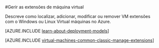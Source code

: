 <properties
 pageTitle="Gerir as extensões de máquina virtual | Microsoft Azure"
 description="Descreve como adicionar, localizar, atualizar e remover extensões para máquinas virtuais Azure, no modelo de implementação clássica."
 services="virtual-machines-linux"
 documentationCenter=""
 authors="squillace"
 manager="timlt"
 editor=""
 tags="azure-service-management"/>
<tags
 ms.service="virtual-machines-linux"
 ms.devlang="na"
 ms.topic="article"
 ms.tgt_pltfrm="vm-linux"
 ms.workload="infrastructure-services"
 ms.date="08/29/2016"
 ms.author="rasquill"/>

#<a name="manage-virtual-machine-extensions"></a>Gerir as extensões de máquina virtual

Descreve como localizar, adicionar, modificar ou remover VM extensões com o Windows ou Linux Virtual máquinas no Azure.

[AZURE.INCLUDE [learn-about-deployment-models](../../includes/learn-about-deployment-models-classic-include.md)]

[AZURE.INCLUDE [virtual-machines-common-classic-manage-extensions](../../includes/virtual-machines-common-classic-manage-extensions.md)]
